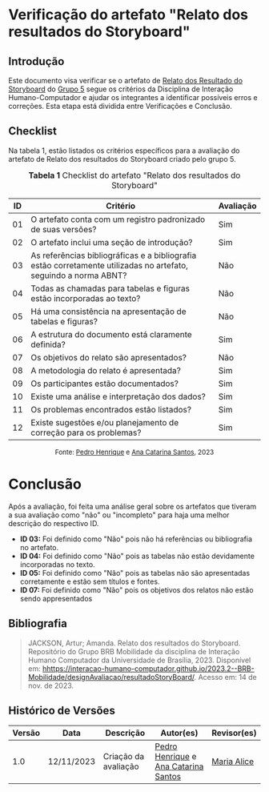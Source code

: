 # Verificação do artefato "Relato dos resultados do Storyboard"

## Introdução

Este documento visa verificar se o artefato de [Relato dos Resultado do Storyboard](https://interacao-humano-computador.github.io/2023.2--BRB-Mobilidade/designAvaliacao/resultadoStoryBoard/) do [Grupo 5](https://github.com/Interacao-Humano-Computador/2023.2--BRB-Mobilidade) segue os critérios da Disciplina de Interação Humano-Computador e ajudar os integrantes a identificar possíveis erros e correções. Esta etapa está dividida entre Verificações e Conclusão.

## Checklist

Na tabela 1, estão listados os critérios específicos para a avaliação do artefato de Relato dos resultados do Storyboard criado pelo grupo 5.

<font size="3"><p style="text-align: center"><b>Tabela 1</b> Checklist do artefato "Relato dos resultados do Storyboard" </p></font>

| ID  | Critério                                                                                                         | Avaliação |
| --- | ---------------------------------------------------------------------------------------------------------------- | --------- |
| 01  | O artefato conta com um registro padronizado de suas versões?                                                    | Sim       |
| 02  | O artefato inclui uma seção de introdução?                                                                       | Sim       |
| 03  | As referências bibliográficas e a bibliografia estão corretamente utilizadas no artefato, seguindo a norma ABNT? | Não       |
| 04  | Todas as chamadas para tabelas e figuras estão incorporadas ao texto?                                            | Não       |
| 05  | Há uma consistência na apresentação de tabelas e figuras?                                                        | Não       |
| 06  | A estrutura do documento está claramente definida?                                                               | Sim       |
| 07  | Os objetivos do relato são apresentados?                                                                         | Não       |
| 08  | A metodologia do relato é apresentada?                                                                           | Sim       |
| 09  | Os participantes estão documentados?                                                                             | Sim       |
| 10  | Existe uma análise e interpretação dos dados?                                                                    | Sim       |
| 11  | Os problemas encontrados estão listados?                                                                         | Sim       |
| 12  | Existe sugestões e/ou planejamento de correção para os problemas?                                                | Sim       |

<font size="2"><p style="text-align: center">Fonte: [Pedro Henrique](https://github.com/pedro-hsf) e [Ana Catarina Santos](https://github.com/an4catarina), 2023</p></font>

# Conclusão

Após a avaliação, foi feita uma análise geral sobre os artefatos que tiveram a sua avaliação como "não" ou "incompleto" para haja uma melhor descrição do respectivo ID.

- **ID 03:** Foi definido como "Não" pois não há referências ou bibliografia no artefato.
- **ID 04:** Foi definido como "Não" pois as tabelas não estão devidamente incorporadas no texto.
- **ID 05:** Foi definido como "Não" pois as tabelas não são apresentadas corretamente e estão sem títulos e fontes.
- **ID 07:** Foi definido como "Não" pois os objetivos dos relatos não estão sendo appresentados

## Bibliografia

> JACKSON, Artur; Amanda. Relato dos resultados do Storyboard. Repositório do Grupo BRB Mobilidade da disciplina de Interação Humano Computador da Universidade de Brasília, 2023. Disponível em: <hhttps://interacao-humano-computador.github.io/2023.2--BRB-Mobilidade/designAvaliacao/resultadoStoryBoard/>. Acesso em: 14 de nov. de 2023.

## Histórico de Versões

| Versão | Data       | Descrição            | Autor(es)                                                                                              | Revisor(es)                               |
| ------ | ---------- | -------------------- | ------------------------------------------------------------------------------------------------------ | ----------------------------------------- |
| 1.0    | 12/11/2023 | Criação da avaliação | [Pedro Henrique](https://github.com/pedro-hsf) e [Ana Catarina Santos](https://github.com/an4catarina) | [Maria Alice](https://github.com/Maliz30) |
